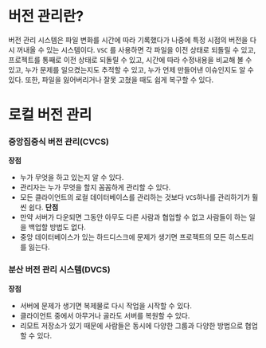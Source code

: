 # 버전 관리란?
버전 관리 시스템은 파일 변화를 시간에 따라 기록했다가 나중에 특정 시점의 버전을 다시 꺼내올 수 있는 시스템이다.
`VSC` 를 사용하면 각 파일을 이전 상태로 되돌릴 수 있고, 프로젝트를 통째로 이전 상태로 되돌릴 수 있고,
시간에 따라 수정내용을 비교해 볼 수 있고, 누가 문제를 일으켰는지도 추적할 수 있고, 누가 언제 만들어낸 이슈인지도 알 수 있다.
또한, 파일을 잃어버리거나 잘못 고쳤을 때도 쉽게 복구할 수 있다.
# 로컬 버전 관리
### 중앙집중식 버전 관리(CVCS)
**장점**
- 누가 무엇을 하고 있는지 알 수 있다.
- 관리자는 누가 무엇을 할지 꼼꼼하게 관리할 수 있다.
- 모든 클라이언트의 로컬 데이터베이스를 관리하는 것보다 `VCS`하나를 관리하기가 훨씬 쉽다.
**단점**
- 만약 서버가 다운되면 그동안 아무도 다른 사람과 협업할 수 없고 사람들이 하는 일을 백업할 방법도 없다.
- 중앙 데이터베이스가 있는 하드디스크에 문제가 생기면 프로젝트의 모든 히스토리를 잃는다.
### 분산 버전 관리 시스템(DVCS)
**장점**
- 서버에 문제가 생기면 복제물로 다시 작업을 시작할 수 있다.
- 클라이언트 중에서 아무거나 골라도 서버를 복원할 수 있다.
- 리모트 저장소가 있기 때문에 사람들은 동시에 다양한 그룹과 다양한 방법으로 협업할 수 있다.
